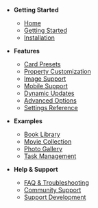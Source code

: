 <!-- _sidebar.md -->

* <i class="ph ph-book-open-text"></i> **Getting Started**
  * [<i class="ph ph-house"></i> Home](/)
  * [<i class="ph ph-rocket-launch"></i> Getting Started](getting-started.md)
  * [<i class="ph ph-gear-six"></i> Installation](installation.md)

* <i class="ph ph-star"></i> **Features**
  * [<i class="ph ph-squares-four"></i> Card Presets](features/presets.md)
  * [<i class="ph ph-sliders"></i> Property Customization](features/properties.md)
  * [<i class="ph ph-image"></i> Image Support](features/images.md)
  * [<i class="ph ph-device-mobile"></i> Mobile Support](features/mobile.md)
  * [<i class="ph ph-arrows-clockwise"></i> Dynamic Updates](features/dynamic-updates.md)
  * [<i class="ph ph-lightning"></i> Advanced Options](features/advanced-options.md)
  * [<i class="ph ph-gear"></i> Settings Reference](settings-reference.md)

* <i class="ph ph-list-checks"></i> **Examples**
  * [<i class="ph ph-books"></i> Book Library](examples/books.md)
  * [<i class="ph ph-film-strip"></i> Movie Collection](examples/movies.md)
  * [<i class="ph ph-camera"></i> Photo Gallery](examples/photos.md)
  * [<i class="ph ph-check-square"></i> Task Management](examples/tasks.md)

* <i class="ph ph-question"></i> **Help & Support**
  * [<i class="ph ph-question"></i> FAQ & Troubleshooting](faq.md)
  * [<i class="ph ph-chats-circle"></i> Community Support](https://github.com/Sophokles187/data-cards/discussions)
  * [<i class="ph ph-coffee"></i> Support Development](https://ko-fi.com/sophokles)

